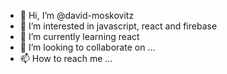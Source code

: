 - 👋 Hi, I’m @david-moskovitz
- 👀 I’m interested in javascript, react and firebase
- 🌱 I’m currently learning react
- 💞️ I’m looking to collaborate on ...
- 📫 How to reach me ...

<!---
dvd8324483/dvd8324483 is a ✨ special ✨ repository because its `README.md` (this file) appears on your GitHub profile.
You can click the Preview link to take a look at your changes.
--->
